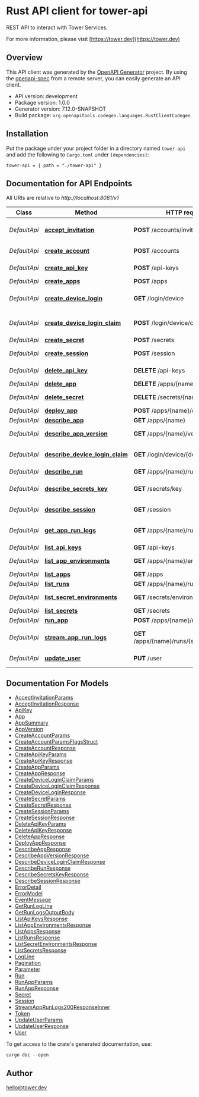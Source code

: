 # Rust API client for tower-api

REST API to interact with Tower Services.

For more information, please visit [https://tower.dev](https://tower.dev)

## Overview

This API client was generated by the [OpenAPI Generator](https://openapi-generator.tech) project.  By using the [openapi-spec](https://openapis.org) from a remote server, you can easily generate an API client.

- API version: development
- Package version: 1.0.0
- Generator version: 7.12.0-SNAPSHOT
- Build package: `org.openapitools.codegen.languages.RustClientCodegen`

## Installation

Put the package under your project folder in a directory named `tower-api` and add the following to `Cargo.toml` under `[dependencies]`:

```
tower-api = { path = "./tower-api" }
```

## Documentation for API Endpoints

All URIs are relative to *http://localhost:8081/v1*

Class | Method | HTTP request | Description
------------ | ------------- | ------------- | -------------
*DefaultApi* | [**accept_invitation**](docs/DefaultApi.md#accept_invitation) | **POST** /accounts/invite | Accept an invitation code
*DefaultApi* | [**create_account**](docs/DefaultApi.md#create_account) | **POST** /accounts | Create account
*DefaultApi* | [**create_api_key**](docs/DefaultApi.md#create_api_key) | **POST** /api-keys | Create API Key
*DefaultApi* | [**create_apps**](docs/DefaultApi.md#create_apps) | **POST** /apps | Create app
*DefaultApi* | [**create_device_login**](docs/DefaultApi.md#create_device_login) | **GET** /login/device | Create device login request
*DefaultApi* | [**create_device_login_claim**](docs/DefaultApi.md#create_device_login_claim) | **POST** /login/device/claim | Create device login claim
*DefaultApi* | [**create_secret**](docs/DefaultApi.md#create_secret) | **POST** /secrets | Create secret
*DefaultApi* | [**create_session**](docs/DefaultApi.md#create_session) | **POST** /session | Create session
*DefaultApi* | [**delete_api_key**](docs/DefaultApi.md#delete_api_key) | **DELETE** /api-keys | Delete API Key
*DefaultApi* | [**delete_app**](docs/DefaultApi.md#delete_app) | **DELETE** /apps/{name} | Delete app
*DefaultApi* | [**delete_secret**](docs/DefaultApi.md#delete_secret) | **DELETE** /secrets/{name} | Delete a secret.
*DefaultApi* | [**deploy_app**](docs/DefaultApi.md#deploy_app) | **POST** /apps/{name}/deploy | Deploy app
*DefaultApi* | [**describe_app**](docs/DefaultApi.md#describe_app) | **GET** /apps/{name} | Describe app
*DefaultApi* | [**describe_app_version**](docs/DefaultApi.md#describe_app_version) | **GET** /apps/{name}/versions/{num} | Describe app version
*DefaultApi* | [**describe_device_login_claim**](docs/DefaultApi.md#describe_device_login_claim) | **GET** /login/device/{device_code} | Describe device login claim
*DefaultApi* | [**describe_run**](docs/DefaultApi.md#describe_run) | **GET** /apps/{name}/runs/{seq} | Describe run
*DefaultApi* | [**describe_secrets_key**](docs/DefaultApi.md#describe_secrets_key) | **GET** /secrets/key | Describe encryption key
*DefaultApi* | [**describe_session**](docs/DefaultApi.md#describe_session) | **GET** /session | Describe session
*DefaultApi* | [**get_app_run_logs**](docs/DefaultApi.md#get_app_run_logs) | **GET** /apps/{name}/runs/{seq}/logs | Get logs for a specific app run.
*DefaultApi* | [**list_api_keys**](docs/DefaultApi.md#list_api_keys) | **GET** /api-keys | List API Keys
*DefaultApi* | [**list_app_environments**](docs/DefaultApi.md#list_app_environments) | **GET** /apps/{name}/environments | List app environments
*DefaultApi* | [**list_apps**](docs/DefaultApi.md#list_apps) | **GET** /apps | List apps
*DefaultApi* | [**list_runs**](docs/DefaultApi.md#list_runs) | **GET** /apps/{name}/runs | List runs
*DefaultApi* | [**list_secret_environments**](docs/DefaultApi.md#list_secret_environments) | **GET** /secrets/environments | List secret environments
*DefaultApi* | [**list_secrets**](docs/DefaultApi.md#list_secrets) | **GET** /secrets | List secrets
*DefaultApi* | [**run_app**](docs/DefaultApi.md#run_app) | **POST** /apps/{name}/runs | Run app
*DefaultApi* | [**stream_app_run_logs**](docs/DefaultApi.md#stream_app_run_logs) | **GET** /apps/{name}/runs/{seq}/logs/stream | Stream logs for a specific app run
*DefaultApi* | [**update_user**](docs/DefaultApi.md#update_user) | **PUT** /user | Update user profile


## Documentation For Models

 - [AcceptInvitationParams](docs/AcceptInvitationParams.md)
 - [AcceptInvitationResponse](docs/AcceptInvitationResponse.md)
 - [ApiKey](docs/ApiKey.md)
 - [App](docs/App.md)
 - [AppSummary](docs/AppSummary.md)
 - [AppVersion](docs/AppVersion.md)
 - [CreateAccountParams](docs/CreateAccountParams.md)
 - [CreateAccountParamsFlagsStruct](docs/CreateAccountParamsFlagsStruct.md)
 - [CreateAccountResponse](docs/CreateAccountResponse.md)
 - [CreateApiKeyParams](docs/CreateApiKeyParams.md)
 - [CreateApiKeyResponse](docs/CreateApiKeyResponse.md)
 - [CreateAppParams](docs/CreateAppParams.md)
 - [CreateAppResponse](docs/CreateAppResponse.md)
 - [CreateDeviceLoginClaimParams](docs/CreateDeviceLoginClaimParams.md)
 - [CreateDeviceLoginClaimResponse](docs/CreateDeviceLoginClaimResponse.md)
 - [CreateDeviceLoginResponse](docs/CreateDeviceLoginResponse.md)
 - [CreateSecretParams](docs/CreateSecretParams.md)
 - [CreateSecretResponse](docs/CreateSecretResponse.md)
 - [CreateSessionParams](docs/CreateSessionParams.md)
 - [CreateSessionResponse](docs/CreateSessionResponse.md)
 - [DeleteApiKeyParams](docs/DeleteApiKeyParams.md)
 - [DeleteApiKeyResponse](docs/DeleteApiKeyResponse.md)
 - [DeleteAppResponse](docs/DeleteAppResponse.md)
 - [DeployAppResponse](docs/DeployAppResponse.md)
 - [DescribeAppResponse](docs/DescribeAppResponse.md)
 - [DescribeAppVersionResponse](docs/DescribeAppVersionResponse.md)
 - [DescribeDeviceLoginClaimResponse](docs/DescribeDeviceLoginClaimResponse.md)
 - [DescribeRunResponse](docs/DescribeRunResponse.md)
 - [DescribeSecretsKeyResponse](docs/DescribeSecretsKeyResponse.md)
 - [DescribeSessionResponse](docs/DescribeSessionResponse.md)
 - [ErrorDetail](docs/ErrorDetail.md)
 - [ErrorModel](docs/ErrorModel.md)
 - [EventMessage](docs/EventMessage.md)
 - [GetRunLogLine](docs/GetRunLogLine.md)
 - [GetRunLogsOutputBody](docs/GetRunLogsOutputBody.md)
 - [ListApiKeysResponse](docs/ListApiKeysResponse.md)
 - [ListAppEnvironmentsResponse](docs/ListAppEnvironmentsResponse.md)
 - [ListAppsResponse](docs/ListAppsResponse.md)
 - [ListRunsResponse](docs/ListRunsResponse.md)
 - [ListSecretEnvironmentsResponse](docs/ListSecretEnvironmentsResponse.md)
 - [ListSecretsResponse](docs/ListSecretsResponse.md)
 - [LogLine](docs/LogLine.md)
 - [Pagination](docs/Pagination.md)
 - [Parameter](docs/Parameter.md)
 - [Run](docs/Run.md)
 - [RunAppParams](docs/RunAppParams.md)
 - [RunAppResponse](docs/RunAppResponse.md)
 - [Secret](docs/Secret.md)
 - [Session](docs/Session.md)
 - [StreamAppRunLogs200ResponseInner](docs/StreamAppRunLogs200ResponseInner.md)
 - [Token](docs/Token.md)
 - [UpdateUserParams](docs/UpdateUserParams.md)
 - [UpdateUserResponse](docs/UpdateUserResponse.md)
 - [User](docs/User.md)


To get access to the crate's generated documentation, use:

```
cargo doc --open
```

## Author

hello@tower.dev


